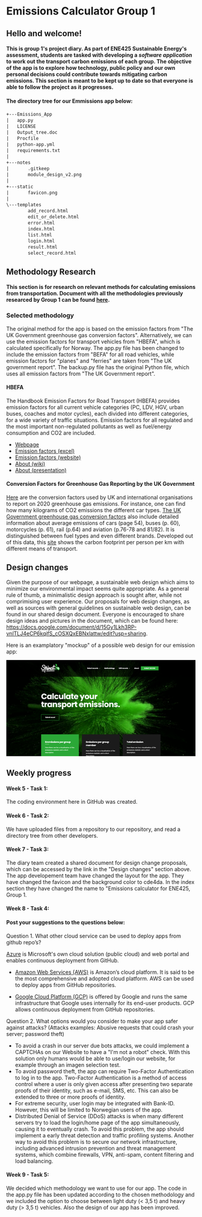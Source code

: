 # Emissions Calculator Group 1
## Hello and welcome!
#### This is group 1's project diary. As part of ENE425 Sustainable Energy's assessment, students are tasked with developing a *software application* to work out the transport carbon emissions of each group. The objective of the app is to explore how technology, public policy and our own personal decisions could contribute towards mitigating carbon emissions. This section is meant to be kept up to date so that everyone is able to follow the project as it progresses.

#### The directory tree for our Emmissions app below:

    +---Emissions_App
    |   app.py
    |   LICENSE
    |   Output_tree.doc
    |   Procfile
    |   python-app.yml
    |   requirements.txt
    |   
    +---notes
    |       .gitkeep
    |       module_design_v2.png
    |       
    +---static
    |       favicon.png
    |       
    \---templates
            add_record.html
            edit_or_delete.html
            error.html
            index.html
            list.html
            login.html
            result.html
            select_record.html

## Methodology Research
#### This section is for research on relevant methods for calculating emissions from transportation. Document with all the methodologies previously researced by Group 1 can be found [here](https://docs.google.com/document/d/1lYmhqOsNPrKsHHmqBDZx6apvHNXIWH4zdgCUNXkfTMw/edit?usp=sharing). 

### Selected methodology
The original method for the app is based on the emission factors from "The UK Government greenhouse gas conversion factors". Alternatively, we can use the emission factors for transport vehicles from "HBEFA", which is calculated specifically for Norway. The app.py file has been changed to include the emission factors from "BEFA" for all road vehicles, while emission factors for "planes" and "ferries" are taken from "The UK government report". The backup.py file has the original Python file, which uses all emission factors from "The UK Government report".     

#### HBEFA

The Handbook Emission Factors for Road Transport (HBEFA) provides emission factors for all current vehicle categories (PC, LDV, HGV, urban buses, coaches and motor cycles), each divided into different categories, for a wide variety of traffic situations. Emission factors for all regulated and the most important non-regulated pollutants as well as fuel/energy consumption and CO2 are included.

- [Webpage](https://www.hbefa.net/e/index.html)
- [Emission factors (excel)](https://github.com/ENE425-Group1/emissions-calculator-group1/blob/main/notes/Emission%20Factors%20HBEFA.xlsx)
- [Emission factors (website)](https://www.hbefa.net/e/index.html)
- [About (wiki)](https://en.wikipedia.org/wiki/Handbook_Emission_Factors_for_Road_Transport_(HBEFA)#Vehicle_category)
- [About (presentation)](https://www.epd.gov.hk/epd/sites/default/files/epd/english/environmentinhk/air/guide_ref/files/HBEFA_COPERT.pdf)


#### Conversion Factors for Greenhouse Gas Reporting by the UK Government
[Here](https://assets.publishing.service.gov.uk/government/uploads/system/uploads/attachment_data/file/891105/Conversion_Factors_2020_-_Condensed_set__for_most_users_.xlsx) are the conversion factors used by UK and international organisations to report on 2020 greenhouse gas emissions. For instance, one can find how many kilograms of CO2 emissions the different car types. [The UK Government greenhouse gas conversion factors](https://assets.publishing.service.gov.uk/government/uploads/system/uploads/attachment_data/file/901692/conversion-factors-2020-methodology.pdf) also include detailed information about average emissions of cars (page 54), buses (p. 60), motorcycles (p. 61), rail (p.64) and aviation (p.76-78 and 81/82). It is distinguished between fuel types and even different brands. Developed out of this data, this [site](https://ourworldindata.org/travel-carbon-footprint) shows the carbon footprint per person per km with different means of transport.

## Design changes

Given the purpose of our webpage, a sustainable web design which aims to minimize our environmental impact seems quite appropriate. As a general rule of thumb, a minimalistic design approach is sought after, while not comprimising user experience. Our proposals for web design changes, as well as sources with general guidelines on sustainable web design, can be found in our shared design document. Everyone is encouraged to share design ideas and pictures in the document, which can be found here: https://docs.google.com/document/d/15Gy1Lkh3RP-vnlTLJ4eCP6kqifS_cOSXQxEBNxlattw/edit?usp=sharing. 

Here is an examplatory "mockup" of a possible web design for our emission app: 

![Image of web design example](https://raw.githubusercontent.com/ENE425-Group1/emissions-calculator-group1/main/notes/Mockup%20picture.png)

## Weekly progress

#### Week 5 - Task 1: 
The coding environment here in GitHub was created. 
#### Week 6 - Task 2: 
We have uploaded files from a repository to our repository, and read a directory tree from other developers. 
#### Week 7 - Task 3: 
The diary team created a shared document for design change proposals, which can be accessed by the link in the "Design changes" section above. The app developement team have changed the layout for the app. They have changed the favicon and the background color to cde4da. In the index section they have changed the name to "Emissions calculator for ENE425, Group 1. 
#### Week 8 - Task 4: 

#### Post your suggestions to the questions below:
Question 1. What other cloud service can be used to deploy apps from github repo’s?

[Azure](https://azure.microsoft.com/en-us/free/search/?&ef_id=Cj0KCQiA4L2BBhCvARIsAO0SBdZmo_X3KZDPWmbj9okoBFuotwwPaxNOZVrtfouGt3bq-pfrAxJC9YMaAnugEALw_wcB:G:s&OCID=AID2100088_SEM_Cj0KCQiA4L2BBhCvARIsAO0SBdZmo_X3KZDPWmbj9okoBFuotwwPaxNOZVrtfouGt3bq-pfrAxJC9YMaAnugEALw_wcB:G:s) is Microsoft's own cloud solution (public cloud) and web portal and enables continuous deployment from GitHub.

- [Amazon Web Services (AWS)](https://aws.amazon.com/) is Amazon’s cloud platform. It is said to be the most comprehensive and adopted cloud platform. AWS can be used to deploy apps from GitHub repositories. 

- [Google Cloud Platform (GCP)](https://cloud.google.com/) is offered by Google and runs the same infrastructure that Google uses internally for its end-user products. GCP allows continuous deployment from GitHub repositories. 


Question 2. What options would you consider to make your app safer against attacks? (Attacks examples: Abusive requests that could crash your server; password theft)

- To avoid a crash in our server due bots attacks, we could implement a CAPTCHAs on our Website to have a "I'm not a robot" check. With this solution only humans would be able to use/login our website, for example through an imagen selection test. 
- To avoid password theft, the app can require Two-Factor Authentication to log in to the app. Two-Factor Authentication is a method of access control where a user is only given access after presenting two separate proofs of their identity, such as e-mail, SMS, etc. This can also be extended to three or more proofs of identity.
- For extreme security, user login may be integrated with Bank-ID. However, this will be limited to Norwegian users of the app.  
- Distributed Denial of Service (DDoS) attacks is when many different servers try to load the login/home page of the app simultaneously, causing it to eventually crash. To avoid this problem, the app should implement a early threat detection and traffic profiling systems. Another way to avoid this problem is to secure our network infrastructure, including advanced intrusion prevention and threat management systems, which combine firewalls, VPN, anti-spam, content filtering and load balancing. 
#### Week 9 - Task 5:
We decided which methodology we want to use for our app. The code in the app.py file has been updated according to the chosen methodology and we included the option to choose between light duty (< 3,5 t) and heavy duty (> 3,5 t) vehicles. Also the design of our app has been improved.

